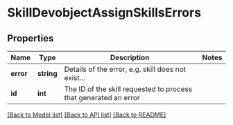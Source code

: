 # SkillDevobjectAssignSkillsErrors

## Properties
Name | Type | Description | Notes
------------ | ------------- | ------------- | -------------
**error** | **string** | Details of the error, e.g. skill does not exist... | 
**id** | **int** | The ID of the skill requested to process that generated an error | 

[[Back to Model list]](../README.md#documentation-for-models) [[Back to API list]](../README.md#documentation-for-api-endpoints) [[Back to README]](../README.md)


